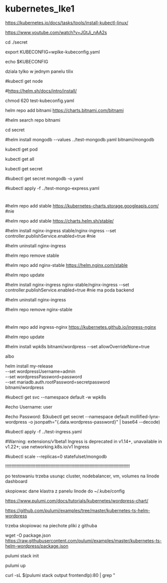 # kubernetes_lke1

https://kubernetes.io/docs/tasks/tools/install-kubectl-linux/

https://www.youtube.com/watch?v=JGtJj_nAA2s

cd ./secret

export KUBECONFIG=wplke-kubeconfig.yaml

echo $KUBECONFIG

dziala tylko w jednym panelu tilix

#kubectl get node

#https://helm.sh/docs/intro/install/

chmod 620 test-kubeconfig.yaml

helm repo add bitnami https://charts.bitnami.com/bitnami

#helm search repo bitnami

cd secret

#helm install mongodb --values ../test-mongodb.yaml bitnami/mongodb

kubectl get pod 

kubectl get all

kubectl get secret

#kubectl get secret mongodb -o yaml

#kubectl apply -f ../test-mongo-express.yaml

#

#helm repo add stable https://kubernetes-charts.storage.googleapis.com/ #nie

#helm repo add stable https://charts.helm.sh/stable/

#helm install nginx-ingress stable/nginx-ingress --set controller.publishService.enabled=true #nie

#helm uninstall nginx-ingress

#helm repo remove stable

#helm repo add nginx-stable https://helm.nginx.com/stable

#helm repo update

#helm install nginx-ingress nginx-stable/nginx-ingress --set controller.publishService.enabled=true #nie ma poda backend

#helm uninstall nginx-ingress

#helm repo remove nginx-stable
#

#helm repo add ingress-nginx https://kubernetes.github.io/ingress-nginx

#helm repo update

#helm install wpk8s bitnami/wordpress --set allowOverrideNone=true

albo

helm install my-release \
  --set wordpressUsername=admin \
  --set wordpressPassword=password \
  --set mariadb.auth.rootPassword=secretpassword \
    bitnami/wordpress

#kubectl get svc --namespace default -w wpk8s

#echo Username: user

#echo Password: $(kubectl get secret --namespace default mollified-lynx-wordpress -o jsonpath="{.data.wordpress-password}" | base64 --decode)

#kubectl apply -f ../test-ingress.yaml

#Warning: extensions/v1beta1 Ingress is deprecated in v1.14+, unavailable in v1.22+; use networking.k8s.io/v1 Ingress

#kubectl scale --replicas=0 statefulset/mongodb

!!!!!!!!!!!!!!!!!!!!!!!!!!!!!!!!!!!!!!!!!!!!!!!!!!!!!!!!!!!!!!!!!!!!!!!!!!!!!!!!!!!!!!!!!!!!!!!!!!!

po testowaniu trzeba usunąc cluster, nodebalancer, vm, volumes na linode dashboard


skopiowac dane klastra z panelu linode do ~/.kube/config

https://www.pulumi.com/docs/tutorials/kubernetes/wordpress-chart/

https://github.com/pulumi/examples/tree/master/kubernetes-ts-helm-wordpress

trzeba skopiowac na piechote pliki z githuba

wget -O package.json https://raw.githubusercontent.com/pulumi/examples/master/kubernetes-ts-helm-wordpress/package.json

pulumi stack init 

pulumi up

curl -sL $(pulumi stack output frontendIp):80 | grep "<title>"

kubectl get secrets

login: user

kubectl get secrets/wpdev-wordpress -o json | jq '.data | map_values(@base64d)'


sprawdzic instalacje motywow i wtyczek i zapisywanie zdjec

usuwanie wp a potem trzeba recznie w panelu linode: 

pulumi destroy

0.19$ na poczatku
